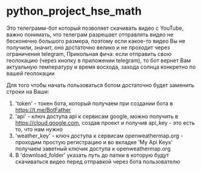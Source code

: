 # python_project_hse_math


Это телеграмм-бот который позволяет скачивать видео с YouTube, важно понимать, что телеграм разрешает отправлять видео не бесконечно большого размера, 
поэтому если какое-то видео Вы не получили, значит, оно достаточно велико и не проходит через ограничения telegram, 
Прикольная фича: если отправить свою геолокацию (через кнопку в приложении telegram), то бот вернет Вам актуальную температуру и время восхода, захода солнца конкретно по вашей геолокации

Для того чтобы начать пользоваться ботом достаточно будет заменить строки на Ваши:
1. 'token' - токен бота, который получаем при создании бота в https://t.me/BotFather
2. 'api' - ключ доступа api к сервисам googlе, можно получить в https://cloud.google.com, создав проект и получив api_key - это есть то, что нам нужно
3. 'weather_key' - ключ доступа к сервисам openweathermap.org - проходим простую регистрацию и во вкладке 'My Api Keys' получаем заветный ключик доступа к openweathermap.org
4. В 'download_folder' указать путь до папки в которую будут скачиваться видео перед отправкой через бота пользователю
